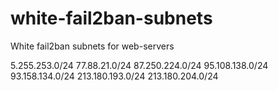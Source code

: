 # white-fail2ban-subnets
White fail2ban subnets for web-servers

5.255.253.0/24 77.88.21.0/24 87.250.224.0/24 95.108.138.0/24 93.158.134.0/24 213.180.193.0/24 213.180.204.0/24
